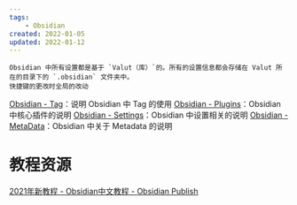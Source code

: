 ```yaml
---
tags:
    - Obsidian
created: 2022-01-05
updated: 2022-01-12
---
```



```ad-note
Obsidian 中所有设置都是基于 `Valut（库）`的。所有的设置信息都会存储在 Valut 所在的目录下的 `.obsidian` 文件夹中。
快捷键的更改时全局的改动
```

[Obsidian - Tag](Obsidian%20-%20Tag.md)：说明 Obsidian 中 Tag 的使用
[Obsidian - Plugins](Obsidian%20-%20Plugins.md)：Obsidian 中核心插件的说明
[Obsidian - Settings](Obsidian%20-%20Settings.md)：Obsidian 中设置相关的说明
[Obsidian - MetaData](Obsidian%20-%20MetaData.md)：Obsidian 中关于 Metadata 的说明

# 教程资源

[2021年新教程 - Obsidian中文教程 - Obsidian Publish](https://publish.obsidian.md/chinesehelp/01+2021%E6%96%B0%E6%95%99%E7%A8%8B/2021%E5%B9%B4%E6%96%B0%E6%95%99%E7%A8%8B)